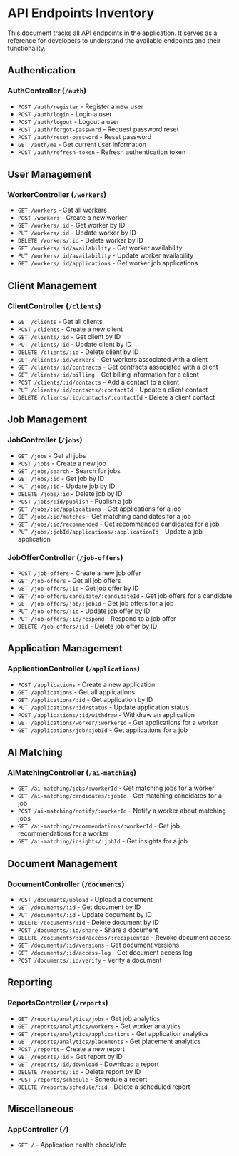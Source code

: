 # API Endpoints Inventory

This document tracks all API endpoints in the application. It serves as a reference for developers to understand the available endpoints and their functionality.

## Authentication

### AuthController (`/auth`)
- `POST /auth/register` - Register a new user
- `POST /auth/login` - Login a user
- `POST /auth/logout` - Logout a user
- `POST /auth/forgot-password` - Request password reset
- `POST /auth/reset-password` - Reset password
- `GET /auth/me` - Get current user information
- `POST /auth/refresh-token` - Refresh authentication token

## User Management

### WorkerController (`/workers`)
- `GET /workers` - Get all workers
- `POST /workers` - Create a new worker
- `GET /workers/:id` - Get worker by ID
- `PUT /workers/:id` - Update worker by ID
- `DELETE /workers/:id` - Delete worker by ID
- `GET /workers/:id/availability` - Get worker availability
- `PUT /workers/:id/availability` - Update worker availability
- `GET /workers/:id/applications` - Get worker job applications

## Client Management

### ClientController (`/clients`)
- `GET /clients` - Get all clients
- `POST /clients` - Create a new client
- `GET /clients/:id` - Get client by ID
- `PUT /clients/:id` - Update client by ID
- `DELETE /clients/:id` - Delete client by ID
- `GET /clients/:id/workers` - Get workers associated with a client
- `GET /clients/:id/contracts` - Get contracts associated with a client
- `GET /clients/:id/billing` - Get billing information for a client
- `POST /clients/:id/contacts` - Add a contact to a client
- `PUT /clients/:id/contacts/:contactId` - Update a client contact
- `DELETE /clients/:id/contacts/:contactId` - Delete a client contact

## Job Management

### JobController (`/jobs`)
- `GET /jobs` - Get all jobs
- `POST /jobs` - Create a new job
- `GET /jobs/search` - Search for jobs
- `GET /jobs/:id` - Get job by ID
- `PUT /jobs/:id` - Update job by ID
- `DELETE /jobs/:id` - Delete job by ID
- `POST /jobs/:id/publish` - Publish a job
- `GET /jobs/:id/applications` - Get applications for a job
- `GET /jobs/:id/matches` - Get matching candidates for a job
- `GET /jobs/:id/recommended` - Get recommended candidates for a job
- `PUT /jobs/:jobId/applications/:applicationId` - Update a job application

### JobOfferController (`/job-offers`)
- `POST /job-offers` - Create a new job offer
- `GET /job-offers` - Get all job offers
- `GET /job-offers/:id` - Get job offer by ID
- `GET /job-offers/candidate/:candidateId` - Get job offers for a candidate
- `GET /job-offers/job/:jobId` - Get job offers for a job
- `PUT /job-offers/:id` - Update job offer by ID
- `PUT /job-offers/:id/respond` - Respond to a job offer
- `DELETE /job-offers/:id` - Delete job offer by ID

## Application Management

### ApplicationController (`/applications`)
- `POST /applications` - Create a new application
- `GET /applications` - Get all applications
- `GET /applications/:id` - Get application by ID
- `PUT /applications/:id/status` - Update application status
- `POST /applications/:id/withdraw` - Withdraw an application
- `GET /applications/worker/:workerId` - Get applications for a worker
- `GET /applications/job/:jobId` - Get applications for a job

## AI Matching

### AiMatchingController (`/ai-matching`)
- `GET /ai-matching/jobs/:workerId` - Get matching jobs for a worker
- `GET /ai-matching/candidates/:jobId` - Get matching candidates for a job
- `POST /ai-matching/notify/:workerId` - Notify a worker about matching jobs
- `GET /ai-matching/recommendations/:workerId` - Get job recommendations for a worker
- `GET /ai-matching/insights/:jobId` - Get insights for a job

## Document Management

### DocumentController (`/documents`)
- `POST /documents/upload` - Upload a document
- `GET /documents/:id` - Get document by ID
- `PUT /documents/:id` - Update document by ID
- `DELETE /documents/:id` - Delete document by ID
- `POST /documents/:id/share` - Share a document
- `DELETE /documents/:id/access/:recipientId` - Revoke document access
- `GET /documents/:id/versions` - Get document versions
- `GET /documents/:id/access-log` - Get document access log
- `POST /documents/:id/verify` - Verify a document

## Reporting

### ReportsController (`/reports`)
- `GET /reports/analytics/jobs` - Get job analytics
- `GET /reports/analytics/workers` - Get worker analytics
- `GET /reports/analytics/applications` - Get application analytics
- `GET /reports/analytics/placements` - Get placement analytics
- `POST /reports` - Create a new report
- `GET /reports/:id` - Get report by ID
- `GET /reports/:id/download` - Download a report
- `DELETE /reports/:id` - Delete report by ID
- `POST /reports/schedule` - Schedule a report
- `DELETE /reports/schedule/:id` - Delete a scheduled report

## Miscellaneous

### AppController (`/`)
- `GET /` - Application health check/info 